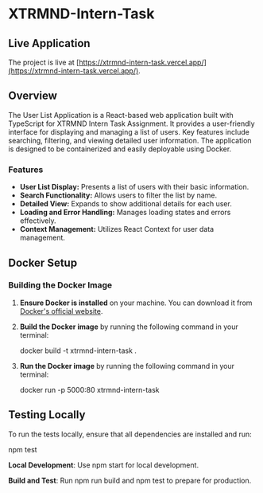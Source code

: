 # XTRMND-Intern-Task

## Live Application

The project is live at [https://xtrmnd-intern-task.vercel.app/](https://xtrmnd-intern-task.vercel.app/).
 

## Overview

The User List Application is a React-based web application built with TypeScript for XTRMND Intern Task Assignment. It provides a user-friendly interface for displaying and managing a list of users. Key features include searching, filtering, and viewing detailed user information. The application is designed to be containerized and easily deployable using Docker.

### Features
- **User List Display:** Presents a list of users with their basic information.
- **Search Functionality:** Allows users to filter the list by name.
- **Detailed View:** Expands to show additional details for each user.
- **Loading and Error Handling:** Manages loading states and errors effectively.
- **Context Management:** Utilizes React Context for user data management.

## Docker Setup

### Building the Docker Image

1. **Ensure Docker is installed** on your machine. You can download it from [Docker's official website](https://www.docker.com/products/docker-desktop).

2. **Build the Docker image** by running the following command in your terminal:

   docker build -t xtrmnd-intern-task .

3. **Run the Docker image** by running the following command in your terminal:

    docker run -p 5000:80 xtrmnd-intern-task

## Testing Locally

To run the tests locally, ensure that all dependencies are installed and run:

 npm test

**Local Development**: Use npm start for local development.

 **Build and Test**: Run npm run build and npm test to prepare for production.


